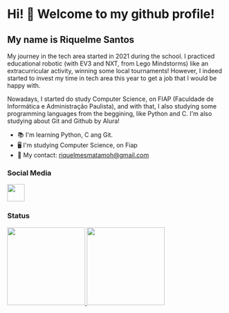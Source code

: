 # Hi! 👋  Welcome to my github profile!
## My name is Riquelme Santos

My journey in the tech area started in 2021 during the school. I practiced educational robotic (with EV3 and NXT, from Lego Mindstorms) like an extracurricular activity, winning some local tournaments! However, I indeed started to invest my time in tech area this year to get a job that I would be happy with.

Nowadays, I started do study Computer Science, on FIAP (Faculdade de Informática e Administração Paulista), and with that, I also studying some programming languages from the beggining, like Python and C. I'm also studying about Git and Github by Alura!

- 📚 I'm learning Python, C ang Git.
- 🖥️ I'm studying Computer Science, on Fiap
- 📩 My contact: riquelmesmatamoh@gmail.com


### Social Media

[<img src="https://cdn.jsdelivr.net/gh/devicons/devicon@latest/icons/linkedin/linkedin-original.svg" width="40" height="40"/>](https://www.linkedin.com/in/riquelme-santos-779b37354/)

### Status
<div>
<a href="https://github.com/r1qk">
<img loading="lazy" height="180em" src="https://github-readme-stats.vercel.app/api/top-langs/?username=r1qk&layout=compact&langs_count=7&theme=dracula"/>
<img loading="lazy" height="180em" src="https://github-readme-stats.vercel.app/api?username=r1qk&show_icons=true&theme=dracula&include_all_commits=true&count_private=true"/>
</div>
          
